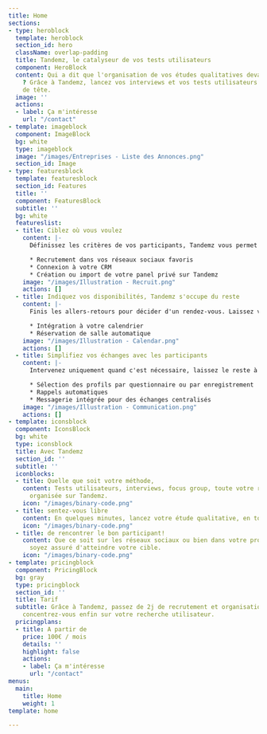 ```yaml
---
title: Home
sections:
- type: heroblock
  template: heroblock
  section_id: hero
  className: overlap-padding
  title: Tandemz, le catalyseur de vos tests utilisateurs
  component: HeroBlock
  content: Qui a dit que l'organisation de vos études qualitatives devait être compliquée
    ? Grâce à Tandemz, lancez vos interviews et vos tests utilisateurs sans prise
    de tête.
  image: ''
  actions:
  - label: Ça m'intéresse
    url: "/contact"
- template: imageblock
  component: ImageBlock
  bg: white
  type: imageblock
  image: "/images/Entreprises - Liste des Annonces.png"
  section_id: Image
- type: featuresblock
  template: featuresblock
  section_id: Features
  title: ''
  component: FeaturesBlock
  subtitle: ''
  bg: white
  featureslist:
  - title: Ciblez où vous voulez
    content: |-
      Définissez les critères de vos participants, Tandemz vous permet de recruter les plus pertinents là où ils se trouvent:

      * Recrutement dans vos réseaux sociaux favoris
      * Connexion à votre CRM
      * Création ou import de votre panel privé sur Tandemz
    image: "/images/Illustration - Recruit.png"
    actions: []
  - title: Indiquez vos disponibilités, Tandemz s'occupe du reste
    content: |-
      Finis les allers-retours pour décider d'un rendez-vous. Laissez vos participants choisir parmi vos disponibilités.

      * Intégration à votre calendrier
      * Réservation de salle automatique
    image: "/images/Illustration - Calendar.png"
    actions: []
  - title: Simplifiez vos échanges avec les participants
    content: |-
      Intervenez uniquement quand c'est nécessaire, laissez le reste à Tandemz !

      * Sélection des profils par questionnaire ou par enregistrement
      * Rappels automatiques
      * Messagerie intégrée pour des échanges centralisés
    image: "/images/Illustration - Communication.png"
    actions: []
- template: iconsblock
  component: IconsBlock
  bg: white
  type: iconsblock
  title: Avec Tandemz
  section_id: ''
  subtitle: ''
  iconblocks:
  - title: Quelle que soit votre méthode,
    content: Tests utilisateurs, interviews, focus group, toute votre recherche qualitative
      organisée sur Tandemz.
    icon: "/images/binary-code.png"
  - title: sentez-vous libre
    content: En quelques minutes, lancez votre étude qualitative, en toute autonomie.
    icon: "/images/binary-code.png"
  - title: de rencontrer le bon participant!
    content: Que ce soit sur les réseaux sociaux ou bien dans votre propre panel,
      soyez assuré d'atteindre votre cible.
    icon: "/images/binary-code.png"
- template: pricingblock
  component: PricingBlock
  bg: gray
  type: pricingblock
  section_id: ''
  title: Tarif
  subtitle: Grâce à Tandemz, passez de 2j de recrutement et organisation à 1h, et
    concentrez-vous enfin sur votre recherche utilisateur.
  pricingplans:
  - title: A partir de
    price: 100€ / mois
    details: ''
    highlight: false
    actions:
    - label: Ça m'intéresse
      url: "/contact"
menus:
  main:
    title: Home
    weight: 1
template: home

---
```

